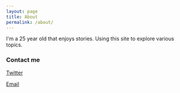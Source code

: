 ```yaml
---
layout: page
title: About
permalink: /about/
---
```

I'm a 25 year old that enjoys stories. Using this site to explore various topics.

### Contact me

[Twitter](https://twitter.com/Nowak94)

[Email](mailto:sn@sebastiannowak.com)